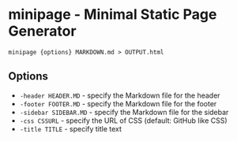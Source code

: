 minipage - Minimal Static Page Generator
=========================================

```
minipage {options} MARKDOWN.md > OUTPUT.html
```

Options
-------

- `-header HEADER.MD` - specify the Markdown file for the header
- `-footer FOOTER.MD` - specify the Markdown file for the footer
- `-sidebar SIDEBAR.MD` - specify the Markdown file for the sidebar
- `-css CSSURL` - specify the URL of CSS (default: GitHub like CSS)
- `-title TITLE` - specify title text
